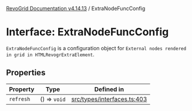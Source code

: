 [RevoGrid Documentation v4.14.13](README.md) / ExtraNodeFuncConfig

# Interface: ExtraNodeFuncConfig

`ExtraNodeFuncConfig` is a configuration object for `External nodes rendered in grid in HTMLRevogrExtraElement`.

## Properties

| Property | Type | Defined in |
| ------ | ------ | ------ |
| `refresh` | () => `void` | [src/types/interfaces.ts:403](https://github.com/revolist/revogrid/blob/4eff1607ca8ee7d75f31750c713182488767268a/src/types/interfaces.ts#L403) |
